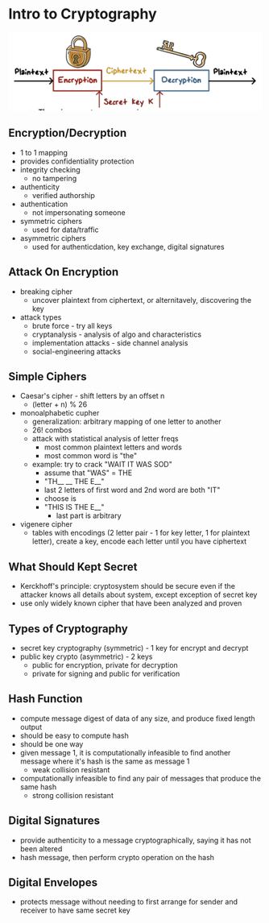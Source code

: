 # Intro to Cryptography
![](./overview.png)
## Encryption/Decryption
- 1 to 1 mapping
- provides confidentiality protection
- integrity checking
    - no tampering
- authenticity
    - verified authorship
- authentication 
    - not impersonating someone
- symmetric ciphers
    - used for data/traffic
- asymmetric ciphers
    - used for authenticdation, key exchange, digital signatures

## Attack On Encryption
- breaking cipher
    - uncover plaintext from ciphertext, or alternitavely, discovering the key
- attack types
    - brute force - try all keys
    - cryptanalysis - analysis of algo and characteristics
    - implementation attacks - side channel analysis
    - social-engineering attacks

## Simple Ciphers
- Caesar's cipher - shift letters by an offset n
    - (letter + n) % 26
- monoalphabetic cupher
    - generalization: arbitrary mapping of one letter to another
    - 26! combos
    - attack with statistical analysis of letter freqs
        - most common plaintext letters and words
        - most common word is "the"
    - example: try to crack "WAIT IT WAS SOD"
        - assume that "WAS" = THE
        - "TH__ __ THE E__"
        - last 2 letters of first word and 2nd word are both "IT"
        - choose is
        - "THIS IS THE E__"
            - last part is arbitrary
- vigenere cipher
    - tables with encodings (2 letter pair - 1 for key letter, 1 for plaintext letter), create a key, encode each letter until you have ciphertext

## What Should Kept Secret
- Kerckhoff's principle: cryptosystem should be secure even if the attacker knows all details about system, except exception of secret key
- use only widely known cipher that have been analyzed and proven

## Types of Cryptography
- secret key cryptography (symmetric) - 1 key for encrypt and decrypt
- public key crypto (asymmetric) - 2 keys
    - public for encryption, private for decryption
    - private for signing and public for verification
## Hash Function
- compute message digest of data of any size, and produce fixed length output
- should be easy to compute hash
- should be one way
- given message 1, it is computationally infeasible to find another message where it's hash is the same as message 1
    - weak collision resistant
- computationally infeasible to find any pair of messages that produce the same hash
    - strong collision resistant

## Digital Signatures
- provide authenticity to a message cryptographically, saying it has not been altered
- hash message, then perform crypto operation on the hash 

## Digital Envelopes
- protects message without needing to first arrange for sender and receiver to have same secret key